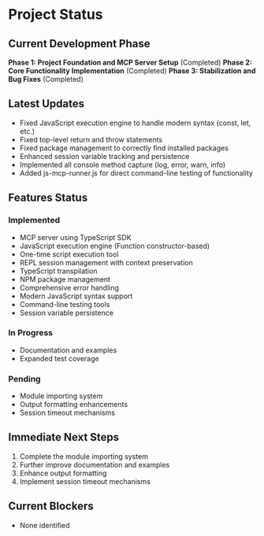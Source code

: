 # Project Status

## Current Development Phase
**Phase 1: Project Foundation and MCP Server Setup** (Completed)
**Phase 2: Core Functionality Implementation** (Completed)
**Phase 3: Stabilization and Bug Fixes** (Completed)

## Latest Updates
- Fixed JavaScript execution engine to handle modern syntax (const, let, etc.)
- Fixed top-level return and throw statements
- Fixed package management to correctly find installed packages
- Enhanced session variable tracking and persistence
- Implemented all console method capture (log, error, warn, info)
- Added js-mcp-runner.js for direct command-line testing of functionality

## Features Status

### Implemented
- MCP server using TypeScript SDK
- JavaScript execution engine (Function constructor-based)
- One-time script execution tool
- REPL session management with context preservation
- TypeScript transpilation
- NPM package management
- Comprehensive error handling
- Modern JavaScript syntax support
- Command-line testing tools
- Session variable persistence

### In Progress
- Documentation and examples
- Expanded test coverage

### Pending
- Module importing system
- Output formatting enhancements
- Session timeout mechanisms

## Immediate Next Steps
1. Complete the module importing system
2. Further improve documentation and examples
3. Enhance output formatting
4. Implement session timeout mechanisms

## Current Blockers
- None identified
